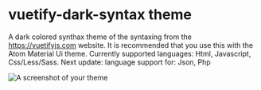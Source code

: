 # vuetify-dark-syntax theme

A dark colored synthax theme of the syntaxing from the https://vuetifyjs.com website.
It is recommended that you use this with the Atom Material Ui theme.
Currently supported languages: Html, Javascript, Css/Less/Sass.
Next update: language support for: Json, Php

![A screenshot of your theme](https://image.prntscr.com/image/tr4GgyKbTIWkTyHSdSaXQg.png)
